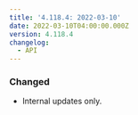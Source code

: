 ```yaml
---
title: '4.118.4: 2022-03-10'
date: 2022-03-10T04:00:00.000Z
version: 4.118.4
changelog:
  - API
---
```


### Changed

* Internal updates only.
